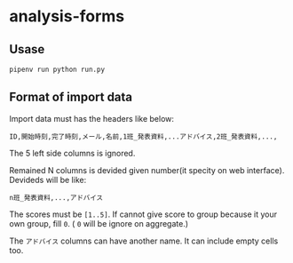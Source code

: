 # analysis-forms

## Usase

```sh
pipenv run python run.py
```

## Format of import data

Import data must has the headers like below:

```csv
ID,開始時刻,完了時刻,メール,名前,1班_発表資料,...アドバイス,2班_発表資料,...,
```

The 5 left side columns is ignored.

Remained N columns is devided given number(it specity on web interface).
Devideds will be like:

```csv
n班_発表資料,...,アドバイス
```

The scores must be `[1..5]`.
If cannot give score to group because it your own group, fill `0`. ( `0` will be ignore on aggregate.)

The `アドバイス` columns can have another name.
It can include empty cells too.


